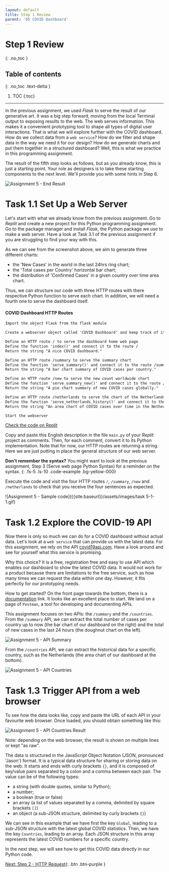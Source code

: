 ```yaml
---
layout: default
title: Step 1 Review
parent: '05 COVID Dashboard'
---
```


# Step 1 Review

{: .no_toc }

## Table of contents

{: .no_toc .text-delta }

1. TOC
{:toc}

---

In the previous assignment, we used _Flask_ to serve the result of our generative art. It was a big step forward, moving from the local Terminal output to exposing results to the web. The web serves information. This makes it a convenient prototyping tool to shape all types of digital user interactions. That is what we will explore further with the COVID dashboard. How do we collect data from a `web service`? How do we filter and shape data in the way we need it for our design? How do we generate charts and put them together in a structured dashboard? Well, this is what we practice in this programming assignment.

The result of the fifth step looks as follows, but as you already know, this is just a starting point. Your role as designers is to take these starting components to the next level. We'll provide you with some hints in Step 6.

![Assignment 5 - End Result]({{site.baseurl}}/assets/images/assignment5-end-result.png)

# Task 1.1 Set Up a Web Server

Let's start with what we already know from the previous assignment. Go to _Replit_ and create a new project for this Python programming assignment. Go to the package manager and install _Flask_, the Python package we use to make a web server. Have a look at Task 3.1 of the previous assignment if you are struggling to find your way with this.

As we can see from the screenshot above, we aim to generate three different charts:

- the 'New Cases' in the world in the last 24hrs ring chart;
- the 'Total cases per Country' horizontal bar chart;
- the distribution of 'Confirmed Cases' in a given country over time area chart.

Thus, we can structure our code with three HTTP routes with there respective Python function to serve each chart. In addition, we will need a fourth one to serve the dashboard itself.

#### COVID Dashboard HTTP Routes

```markdown
Import the object Flask from the flask module

Create a webserver object called 'COVID Dashboard' and keep track of it in the variable called server

Define an HTTP route / to serve the dashboard home web page
Define the function 'index()' and connect it to the route /
Return the string "A nice COVID dashboard."

Define an HTTP route /summary to serve the summary chart
Define the function 'serve_summary()' and connect it to the route /summary
Return the string "A bar chart summary of COVID cases per country."

Define an HTTP route /new to serve the new count worldwide chart
Define the function 'serve_summary_new()' and connect it to the route /new
Return the string "A pie chart summary of new COVID cases globally."

Define an HTTP route /netherlands to serve the chart of the Netherlands
Define the function 'serve_netherlands_history()' and connect it to the route /netherlands
Return the string "An area chart of COVID cases over time in the Netherlands."

Start the webserver
```

[Check the code on Replit](https://repl.it/@IO1075/05-covid-dashboard-step1)

Copy and paste this English description in the file `main.py` of your _Replit_ project as comments. Then, for each comment, convert it to its Python implementation. Note that for now, our HTTP routes are returning a string. Here we are just putting in place the general structure of our web server.

**Don't remember the syntax?** You might want to look at the previous assignment, Step 3 (Serve web page Python Syntax) for a reminder on the syntax.
{: .fs-5 .ls-10 .code-example .bg-yellow-000}

Execute the code and visit the four HTTP routes `/`, `/summary`, `/new` and `/netherlands` to check that you receive the four sentences as expected.

![Assignment 5 - Sample code]({{site.baseurl}}/assets/images/task 5-1-1.gif)

# Task 1.2 Explore the COVID-19 API

Now there is only so much we can do for a COVID dashboard without actual data. Let's look at a `web service` that can provide us with the latest data. For this assignment, we rely on the API [covid19api.com](http://covid19api.com). Have a look around and see for yourself what this service is promising.

Why this choice? It is a free, registration free and easy to use API which enables our dashboard to show the latest COVID data. It would not work for a product because there are limitations to the free service, such as how many times we can request the data within one day. However, it fits perfectly for our prototyping needs.

How to get started? On the front page towards the bottom, there is a [documentation](https://documenter.getpostman.com/view/10808728/SzS8rjbc) link. It looks like an excellent place to start. We land on a page of `Postman`, a tool for developing and documenting APIs.

This assignment focuses on two APIs: the `/summary` and the `/countries`. From the `/summary` API, we can extract the total number of cases per country up to now (the bar chart of our dashboard on the right) and the total of new cases in the last 24 hours (the doughnut chart on the left).

![Assignment 5 - API Summary]({{site.baseurl}}/assets/images/assignment5-step1-countries.png)

From the `/countries` API, we can extract the historical data for a specific country, such as the Netherlands (the area chart of our dashboard at the bottom).

![Assignment 5 - API Countries]({{site.baseurl}}/assets/images/assignment5-step1-summary.png)

# Task 1.3 Trigger API from a web browser

To see how the data looks like, copy and paste the URL of each API in your favourite web browser. Once loaded, you should obtain something like this:

![Assignment 5 - API Countries Result]({{site.baseurl}}/assets/images/assignment5-step1-json.png)

Note: depending on the web browser, the result is shown on multiple lines or kept "as raw".

The data is structured in the JavaScript Object Notation  (JSON, pronounced 'Jason') format. It is a typical data structure for sharing or storing data on the web. It starts and ends with curly brackets `{}`, and it is composed of key/value pairs separated by a colon and a comma between each pair. The value can be of the following types:

- a string (with double quotes, similar to Python);
- a number;
- a boolean (true or false)
- an array (a list of values separated by a comma, delimited by square brackets `[]`)
- an object (a sub-JSON structure, delimited by curly brackets `{}`)

We can see in this example that we have first the key `Global`, leading to a sub-JSON structure with the latest global COVID statistics. Then, we have the key `Countries`, leading to an array. Each JSON structure in this array represents the latest  COVID  numbers for a specific country.

In the next step, we will see how to get this COVID data directly in our Python code.

[Next: Step 2 - HTTP Request]({{site.baseurl}}/assignments/05-covid-dashboard/step2){: .btn .btn-purple }
